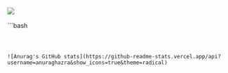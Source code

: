 ```bash

```
<div>
<img align="center" src="https://profile-counter.glitch.me/pakping/count.svg" />
</div>
<br/>
```bash

```



![Anurag's GitHub stats](https://github-readme-stats.vercel.app/api?username=anuraghazra&show_icons=true&theme=radical)
